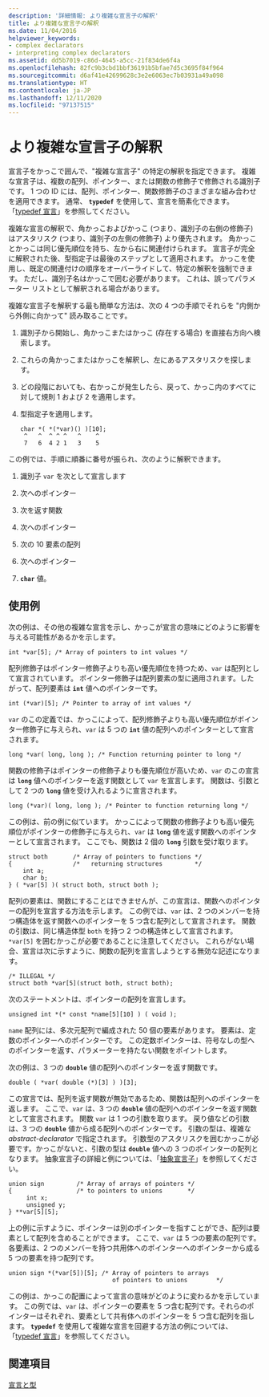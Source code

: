 ```yaml
---
description: '詳細情報: より複雑な宣言子の解釈'
title: より複雑な宣言子の解釈
ms.date: 11/04/2016
helpviewer_keywords:
- complex declarators
- interpreting complex declarators
ms.assetid: dd5b7019-c86d-4645-a5cc-21f834de6f4a
ms.openlocfilehash: 82fc9b3cbd1bbf36191b5bfae7d5c3695f84f964
ms.sourcegitcommit: d6af41e42699628c3e2e6063ec7b03931a49a098
ms.translationtype: HT
ms.contentlocale: ja-JP
ms.lasthandoff: 12/11/2020
ms.locfileid: "97137515"
---
```

# <a name="interpreting-more-complex-declarators"></a>より複雑な宣言子の解釈

宣言子をかっこで囲んで、"複雑な宣言子" の特定の解釈を指定できます。 複雑な宣言子は、複数の配列、ポインター、または関数の修飾子で修飾される識別子です。 1 つの ID には、配列、ポインター、関数修飾子のさまざまな組み合わせを適用できます。 通常、 **`typedef`** を使用して、宣言を簡素化できます。 「[typedef 宣言](../c-language/typedef-declarations.md)」を参照してください。

複雑な宣言の解釈で、角かっこおよびかっこ (つまり、識別子の右側の修飾子) はアスタリスク (つまり、識別子の左側の修飾子) より優先されます。 角かっことかっこは同じ優先順位を持ち、左から右に関連付けられます。 宣言子が完全に解釈された後、型指定子は最後のステップとして適用されます。 かっこを使用し、既定の関連付けの順序をオーバーライドして、特定の解釈を強制できます。 ただし、識別子名はかっこで囲む必要があります。 これは、誤ってパラメーター リストとして解釈される場合があります。

複雑な宣言子を解釈する最も簡単な方法は、次の 4 つの手順でそれらを "内側から外側に向かって" 読み取ることです。

1. 識別子から開始し、角かっこまたはかっこ (存在する場合) を直接右方向へ検索します。

1. これらの角かっこまたはかっこを解釈し、左にあるアスタリスクを探します。

1. どの段階においても、右かっこが発生したら、戻って、かっこ内のすべてに対して規則 1 および 2 を適用します。

1. 型指定子を適用します。

    ```
    char *( *(*var)() )[10];
     ^   ^  ^ ^ ^   ^    ^
     7   6  4 2 1   3    5
    ```

この例では、手順に順番に番号が振られ、次のように解釈できます。

1. 識別子 `var` を次として宣言します

1. 次へのポインター

1. 次を返す関数

1. 次へのポインター

1. 次の 10 要素の配列

1. 次へのポインター

1. **`char`** 値。

## <a name="examples"></a>使用例

次の例は、その他の複雑な宣言を示し、かっこが宣言の意味にどのように影響を与える可能性があるかを示します。

```
int *var[5]; /* Array of pointers to int values */
```

配列修飾子はポインター修飾子よりも高い優先順位を持つため、`var` は配列として宣言されています。 ポインター修飾子は配列要素の型に適用されます。したがって、配列要素は **`int`** 値へのポインターです。

```
int (*var)[5]; /* Pointer to array of int values */
```

`var` のこの定義では、かっこによって、配列修飾子よりも高い優先順位がポインター修飾子に与えられ、`var` は 5 つの **`int`** 値の配列へのポインターとして宣言されます。

```
long *var( long, long ); /* Function returning pointer to long */
```

関数の修飾子はポインターの修飾子よりも優先順位が高いため、`var` のこの宣言は **`long`** 値へのポインターを返す関数として `var` を宣言します。 関数は、引数として 2 つの **`long`** 値を受け入れるように宣言されます。

```
long (*var)( long, long ); /* Pointer to function returning long */
```

この例は、前の例に似ています。 かっこによって関数の修飾子よりも高い優先順位がポインターの修飾子に与えられ、`var` は **`long`** 値を返す関数へのポインターとして宣言されます。 ここでも、関数は 2 個の **`long`** 引数を受け取ります。

```
struct both       /* Array of pointers to functions */
{                 /*   returning structures         */
    int a;
    char b;
} ( *var[5] )( struct both, struct both );
```

配列の要素は、関数にすることはできませんが、この宣言は、関数へのポインターの配列を宣言する方法を示します。 この例では、`var` は、2 つのメンバーを持つ構造体を返す関数へのポインターを 5 つ含む配列として宣言されます。 関数の引数は、同じ構造体型 `both` を持つ 2 つの構造体として宣言されます。 `*var[5]` を囲むかっこが必要であることに注意してください。 これらがない場合、宣言は次に示すように、関数の配列を宣言しようとする無効な記述になります。

```
/* ILLEGAL */
struct both *var[5](struct both, struct both);
```

次のステートメントは、ポインターの配列を宣言します。

```
unsigned int *(* const *name[5][10] ) ( void );
```

`name` 配列には、多次元配列で編成された 50 個の要素があります。 要素は、定数のポインターへのポインターです。 この定数ポインターは、符号なしの型へのポインターを返す、パラメーターを持たない関数をポイントします。

次の例は、3 つの **`double`** 値の配列へのポインターを返す関数です。

```
double ( *var( double (*)[3] ) )[3];
```

この宣言では、配列を返す関数が無効であるため、関数は配列へのポインターを返します。 ここで、`var` は、3 つの **`double`** 値の配列へのポインターを返す関数として宣言されます。 関数 `var` は 1 つの引数を取ります。 戻り値などの引数は、3 つの **`double`** 値から成る配列へのポインターです。 引数の型は、複雑な *abstract-declarator* で指定されます。 引数型のアスタリスクを囲むかっこが必要です。かっこがないと、引数の型は **`double`** 値への 3 つのポインターの配列となります。 抽象宣言子の詳細と例については、「[抽象宣言子](../c-language/c-abstract-declarators.md)」を参照してください。

```
union sign         /* Array of arrays of pointers */
{                  /* to pointers to unions       */
     int x;
     unsigned y;
} **var[5][5];
```

上の例に示すように、ポインターは別のポインターを指すことができ、配列は要素として配列を含めることができます。 ここで、`var` は 5 つの要素の配列です。 各要素は、2 つのメンバーを持つ共用体へのポインターへのポインターから成る 5 つの要素を持つ配列です。

```
union sign *(*var[5])[5]; /* Array of pointers to arrays
                             of pointers to unions        */
```

この例は、かっこの配置によって宣言の意味がどのように変わるかを示しています。 この例では、`var` は、ポインターの要素を 5 つ含む配列です。それらのポインターはそれぞれ、要素として共有体へのポインターを 5 つ含む配列を指します。 **`typedef`** を使用して複雑な宣言を回避する方法の例については、「[typedef 宣言](../c-language/typedef-declarations.md)」を参照してください。

## <a name="see-also"></a>関連項目

[宣言と型](../c-language/declarations-and-types.md)
